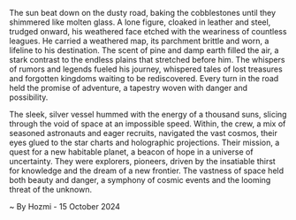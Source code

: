
The sun beat down on the dusty road, baking the cobblestones until they shimmered like molten glass. A lone figure, cloaked in leather and steel, trudged onward, his weathered face etched with the weariness of countless leagues. He carried a weathered map, its parchment brittle and worn, a lifeline to his destination. The scent of pine and damp earth filled the air, a stark contrast to the endless plains that stretched before him. The whispers of rumors and legends fueled his journey, whispered tales of lost treasures and forgotten kingdoms waiting to be rediscovered. Every turn in the road held the promise of adventure, a tapestry woven with danger and possibility. 

The sleek, silver vessel hummed with the energy of a thousand suns, slicing through the void of space at an impossible speed. Within, the crew, a mix of seasoned astronauts and eager recruits, navigated the vast cosmos, their eyes glued to the star charts and holographic projections.  Their mission, a quest for a new habitable planet, a beacon of hope in a universe of uncertainty. They were explorers, pioneers, driven by the insatiable thirst for knowledge and the dream of a new frontier.  The vastness of space held both beauty and danger, a symphony of cosmic events and the looming threat of the unknown. 

~ By Hozmi - 15 October 2024
